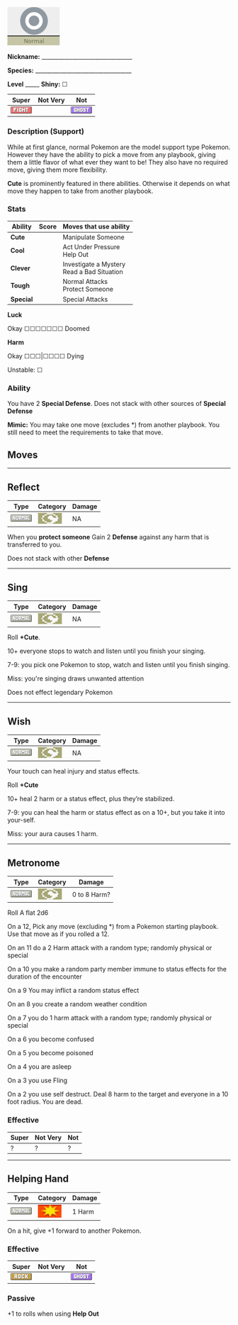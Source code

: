 ![normal](images/normal.png)

**Nickname:** \_\_\_\_\_\_\_\_\_\_\_\_\_\_\_\_\_\_\_\_\_\_\_\_\_\_\_\_\_\_\_\_

**Species:** \_\_\_\_\_\_\_\_\_\_\_\_\_\_\_\_\_\_\_\_\_\_\_\_\_\_\_\_\_\_\_\_\_\_

**Level** _\_\_\_\_   **Shiny:** ☐

 |   Super                        | Not Very| Not                         |
 |--------------------------------|---------|-----------------------------|
 | ![](images/FightingIC_Big.webp)|         | ![](images/GhostIC_Big.webp)|

### Description (Support)

While at first glance, normal Pokemon are the model support type Pokemon. However they have the ability to pick a move from any playbook, giving them a little flavor of what ever they want to be! They also have no required move, giving them more flexibility.

**Cute** is prominently featured in there abilities. Otherwise it depends on what move they happen to take from another playbook.

### Stats


 |      Ability                   | Score | Moves that use ability                         |
 |--------------------------------|---------|-----------------------------|
 | **Cute**  | | Manipulate Someone <br/> |
 | **Cool**  | | Act Under Pressure <br/> Help Out |
 | **Clever**| | Investigate a Mystery <br/> Read a Bad Situation |
 | **Tough** | | Normal Attacks <br/> Protect Someone |
 | **Special** | | Special Attacks <br/> |

**Luck**

Okay ☐☐☐☐☐☐☐ Doomed

**Harm**

Okay ☐☐☐|☐☐☐☐ Dying

Unstable: ☐

### Ability

You have 2 **Special Defense**. Does not stack with other sources of **Special Defense**

**Mimic:** You may take one move (excludes *) from another playbook. You still need to meet the requirements to take that move.

## Moves
---

## Reflect

 | Type        | Category   | Damage      |
 | ----------- | ------------ | ----------- |
 | ![](images/NormalIC_Big.webp)| ![](images/status.png)| NA |


When you **protect someone** Gain 2 **Defense** against any harm that is transferred to you.

Does not stack with other **Defense**

---

## Sing

 | Type        | Category   | Damage      |
 | ----------- | ------------ | ----------- |
 | ![](images/NormalIC_Big.webp)| ![](images/status.png)| NA |


Roll  **+Cute**.

10+ everyone stops to watch and listen until you finish your singing.

7-9: you pick one Pokemon to stop, watch and listen until you finish singing.

Miss: you're singing draws unwanted attention

Does not effect legendary Pokemon

---

## Wish

 | Type        | Category   | Damage      |
 | ----------- | ------------ | ----------- |
 | ![](images/NormalIC_Big.webp)| ![](images/status.png)| NA |

Your  touch  can  heal  injury  and  status effects.

Roll **+Cute**

10+ heal 2 harm or a status effect, plus  they’re  stabilized.

7-9: you can heal the harm or status effect as on a 10+, but you take it into your-self.

Miss: your aura causes 1 harm.

---

## Metronome

 | Type        | Category   | Damage      |
 | ----------- | ------------ | ----------- |
 | ![](images/NormalIC_Big.webp)| ![](images/status.png)| 0 to 8 Harm?|

 Roll A flat 2d6

 On a 12, Pick any move (excluding *) from a Pokemon starting playbook. Use that move as if you rolled a 12.

 On an 11 do a 2 Harm attack with a random type; randomly physical or special

 On a 10 you make a random party member immune to status effects for the duration of the encounter

 On a 9 You may inflict a random status effect 

 On an 8 you create a random weather condition

 On a 7 you do 1 harm attack with a random type; randomly physical or special

 On a 6 you become confused

 On a 5 you become poisoned

 On a 4 you are asleep

 On a 3 you use Fling

 On a 2 you use self destruct. Deal 8 harm to the target and everyone in a 10 foot radius. You are dead.

### Effective

 |   Super| Not Very| Not|
 |--------|---------|----|
 |  ?     |  ?      |  ? |


---

## Helping Hand

 | Type        | Category   | Damage      |
 | ----------- | ------------ | ----------- |
 | ![](images/NormalIC_Big.webp)| ![](images/physical.png)| 1 Harm |

  On a hit, give +1 forward to another Pokemon.


### Effective

 |   Super                        | Not Very| Not                         |
 |--------------------------------|---------|-----------------------------|
 | ![](images/RockIC_Big.webp)|         | ![](images/GhostIC_Big.webp)|

### Passive

+1 to rolls when using **Help Out**
